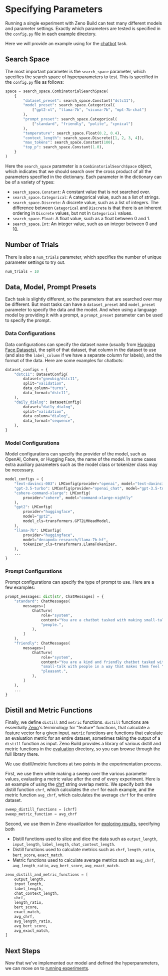 # Specifying Parameters

Running a single experiment with Zeno Build can test many different models
and parameter settings. Exactly which parameters are tested is specified in
the `config.py` file in each example directory.

Here we will provide an example using for the [chatbot](/examples/chatbot/)
task.

## Search Space

The most important parameter is the `search_space` parameter, which specifies
the search space of hyperparameters to test. This is specified in the
`config.py` file as follows:

```python
space = search_space.CombinatorialSearchSpace(
    {
        "dataset_preset": search_space.Constant("dstc11"),
        "model_preset": search_space.Categorical(
            ["gpt2-xl", "llama-7b", "vicuna-7b", "mpt-7b-chat"]
        ),
        "prompt_preset": search_space.Categorical(
            ["standard", "friendly", "polite", "cynical"]
        ),
        "temperature": search_space.Float(0.2, 0.4),
        "context_length": search_space.Discrete([1, 2, 3, 4]),
        "max_tokens": search_space.Constant(100),
        "top_p": search_space.Constant(1.0),
    }
)
```

Here the `search_space` parameter is a `CombinatorialSearchSpace` object,
which indicates that we should search over the cross product of all the
parameters specified in the dictionary. Each parameter in the dictionary
can be of a variety of types:

- `search_space.Constant`: A constant value that is not searched over.
- `search_space.Categorical`: A categorical value, such as a list of strings.
- `search_space.Discrete`: A discrete value, such as a list of integers.
  The difference between `Categorical` and `Discrete`
  is that there is an inherent ordering in `Discrete` values, but not
  in `Categorical` values.
- `search_space.Float`: A float value, such as a float between 0 and 1.
- `search_space.Int`: An integer value, such as an integer between 0 and 10.

## Number of Trials

There is also a `num_trials` parameter, which specifies the number of unique
parameter settings to try out.

```python
num_trials = 10
```

## Data, Model, Prompt Presets

Each task is slightly different, so the parameters that are searched over
may be different. But most tasks can have a `dataset_preset` and
`model_preset` parameter to specify the data and the model. And when using
a language model by providing it with a prompt, a `prompt_preset` parameter
can be used to specify the prompt.

### Data Configurations

Data configurations can specify the dataset name (usually from
[Hugging Face Datasets](https://huggingface.co/datasets)), the split of
that dataset, that column in the dataset to use (and also the `label_column`
if we have a separate column for labels), and the format of the data.
Here are some examples for chatbots:

```python
dataset_configs = {
    "dstc11": DatasetConfig(
        dataset="gneubig/dstc11",
        split="validation",
        data_column="turns",
        data_format="dstc11",
    ),
    "daily_dialog": DatasetConfig(
        dataset="daily_dialog",
        split="validation",
        data_column="dialog",
        data_format="sequence",
    ),
}
```

### Model Configurations

Model configurations can specify the provider of the model, such as OpenAI,
Cohere, or Hugging Face, the name of the model. In some cases extra auxiliary
parameters such as the model class or tokenizer class may be necessary.

```python
model_configs = {
    "text-davinci-003": LMConfig(provider="openai", model="text-davinci-003"),
    "gpt-3.5-turbo": LMConfig(provider="openai_chat", model="gpt-3.5-turbo"),
    "cohere-command-xlarge": LMConfig(
        provider="cohere", model="command-xlarge-nightly"
    ),
    "gpt2": LMConfig(
        provider="huggingface",
        model="gpt2",
        model_cls=transformers.GPT2LMHeadModel,
    ),
    "llama-7b": LMConfig(
        provider="huggingface",
        model="decapoda-research/llama-7b-hf",
        tokenizer_cls=transformers.LlamaTokenizer,
    ),
    ...
}
```

### Prompt Configurations

Prompt configurations can specify the type of prompt to use. Here are
a few examples:

```python
prompt_messages: dict[str, ChatMessages] = {
    "standard": ChatMessages(
        messages=[
            ChatTurn(
                role="system",
                content="You are a chatbot tasked with making small-talk with "
                "people.",
            ),
        ]
    ),
    "friendly": ChatMessages(
        messages=[
            ChatTurn(
                role="system",
                content="You are a kind and friendly chatbot tasked with making "
                "small-talk with people in a way that makes them feel "
                "pleasant.",
            ),
        ]
    ),
    ...
}
```

## Distill and Metric Functions

Finally, we define `distill` and `metric` functions. `distill` functions are
essentially [Zeno](https://zenoml.com)'s terminology for "feature" functions,
that calculate a feature
vector for a given input. `metric` functions are functions that calculate an
evaluation metric for an entire dataset, sometimes taking the output of a
`distill` function as input.
Zeno Build provides a library of various distill and metric functions
in the [evaluation](../zeno_build/evaluation/) directory, so you can
browse through the full library there.

We use distill/metric functions at two points in
the experimentation process.

First, we use them while making a sweep over the various parameter values,
evaluating a metric value after the end of every experiment. Here is an
example of using the [chrf](https://aclanthology.org/W15-3049/) string
overlap metric. We specify both the distill function `chrf`, which calculates
the `chrf` for each example, and the metric function `avg_chrf`, which
calculates the average `chrf` for the entire dataset.

```python
sweep_distill_functions = [chrf]
sweep_metric_function = avg_chrf
```

Second, we use them in Zeno visualization for
[exploring results](exploring_results.md), specifying both

- Distill functions used to slice and dice the data such as `output_length`,
  `input_length`, `label_length`, `chat_context_length`.
- Distill functions used to calculate metrics such as `chrf`, `length_ratio`,
  `bert_score`, `exact_match`.
- Metric functions used to calculate average metrics such as `avg_chrf`,
    `avg_length_ratio`, `avg_bert_score`, `avg_exact_match`.

```python
zeno_distill_and_metric_functions = [
    output_length,
    input_length,
    label_length,
    chat_context_length,
    chrf,
    length_ratio,
    bert_score,
    exact_match,
    avg_chrf,
    avg_length_ratio,
    avg_bert_score,
    avg_exact_match,
]
```

## Next Steps

Now that we've implemented our model and defined the hyperparameters,
we can move on to [running experiments](running_experiments.md).
